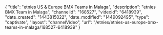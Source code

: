 {
    "title": "etnies US & Europe BMX Teams in Malaga",
    "description": "etnies BMX Team in Malaga",
    "channelid": "168527",
    "videoid": "6418939",
    "date_created": "1443815022",
    "date_modified": "1449092495",
    "type": "captivate",
    "layout": "channelVideo",
    "url": "\/etnies\/etnies-us-europe-bmx-teams-in-malaga\/168527-6418939"
}